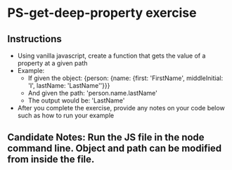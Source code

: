 # PS-get-deep-property exercise

## Instructions

- Using vanilla javascript, create a function that gets the value of a property at a given path
- Example:
  - If given the object: {person: {name: {first: 'FirstName', middleInitial: 'I', lastName: 'LastName''}}}
  - And given the path: 'person.name.lastName'
  - The output would be: 'LastName'
- After you complete the exercise, provide any notes on your code below such as how to run your example

## Candidate Notes: Run the JS file in the node command line. Object and path can be modified from inside the file.